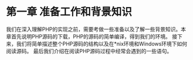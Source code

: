 # 第一章 准备工作和背景知识

我们在深入理解PHP的实现之前，需要考做一些准备以及了解一些背景知识。本章首先说明PHP源码的下载，PHP的源码的简单编译，得到我们的环境。
接下来，我们将简单描述整个PHP源码的结构以及在\*nix环境和Windows环境下如何阅读源码。
最后我们介绍在阅读PHP源码过程中经常会遇到的一些语句。
